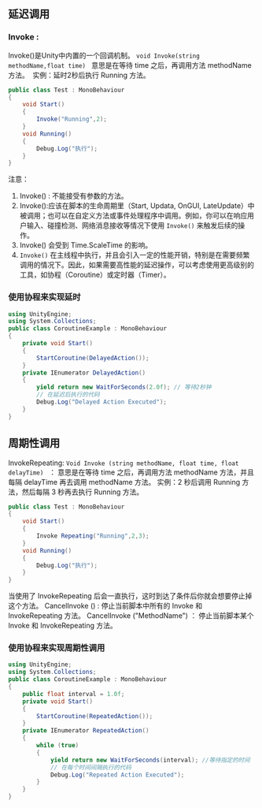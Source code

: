 ## 延迟调用
### Invoke :
Invoke()是Unity中内置的一个回调机制。
`void Invoke(string methodName,float time)`  
意思是在等待 time 之后，再调用方法 methodName 方法。
 实例：延时2秒后执行 Running 方法。
```csharp
public class Test : MonoBehaviour
{
	void Start()
	{
		Invoke("Running",2);
	}
	void Running()
	{
		Debug.Log("执行");
	}
}
```
注意：
1. Invoke() : 不能接受有参数的方法。
2. Invoke():应该在脚本的生命周期里（Start, Updata, OnGUI, LateUpdate）中被调用；也可以在自定义方法或事件处理程序中调用。例如，你可以在响应用户输入、碰撞检测、网络消息接收等情况下使用 `Invoke()` 来触发后续的操作。
3. Invoke() 会受到 Time.ScaleTime 的影响。
4. `Invoke()` 在主线程中执行，并且会引入一定的性能开销，特别是在需要频繁调用的情况下。因此，如果需要高性能的延迟操作，可以考虑使用更高级别的工具，如协程（Coroutine）或定时器（Timer）。
### 使用协程来实现延时
```csharp
using UnityEngine;
using System.Collections;
public class CoroutineExample : MonoBehaviour
{
    private void Start()
    {
        StartCoroutine(DelayedAction());
    }
    private IEnumerator DelayedAction()
    {
        yield return new WaitForSeconds(2.0f); // 等待2秒钟
        // 在延迟后执行的代码
        Debug.Log("Delayed Action Executed");
    }
}
```
## 周期性调用
InvokeRepeating:
`Void Invoke (string methodName, float time, float delayTime) ` ： 意思是在等待 time 之后，再调用方法 methodName 方法，并且每隔 delayTime 再去调用 methodName 方法。
实例：2 秒后调用 Running 方法，然后每隔 3 秒再去执行 Running 方法。
```csharp
public class Test : MonoBehaviour
{
	void Start()
	{
		Invoke Repeating("Running",2,3);
	}
	void Running()
	{
		Debug.Log("执行");
	}
}
```
当使用了 InvokeRepeating 后会一直执行，这时到达了条件后你就会想要停止掉这个方法。
CancelInvoke ()  :  停止当前脚本中所有的 Invoke 和 InvokeRepeating 方法。
CancelInvoke ("MethodName") ： 停止当前脚本某个 Invoke 和 InvokeRepeating 方法。
### 使用协程来实现周期性调用
```csharp
using UnityEngine;
using System.Collections;
public class CoroutineExample : MonoBehaviour
{
    public float interval = 1.0f;
    private void Start()
    {
        StartCoroutine(RepeatedAction());
    }
    private IEnumerator RepeatedAction()
    {
        while (true)
        {
            yield return new WaitForSeconds(interval); //等待指定的时间
            // 在每个时间间隔执行的代码
            Debug.Log("Repeated Action Executed");
        }
    }
}
```